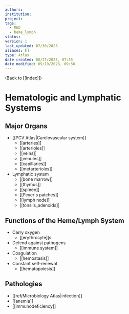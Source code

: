 ```yaml
---
authors: 
institution: 
project: 
tags:
  - MED
  - heme_lymph
status: 
version: 1
last_updated: 07/30/2023
aliases: []
type: Atlas
date created: 08/27/2023, 07:55
date modified: 09/10/2023, 09:56
---
```


(Back to [[index]])

# Hematologic and Lymphatic Systems

## Major Organs
- [[PCV Atlas|Cardiovascular system]]
	- [[arteries]]
	- [[arterioles]]
	- [[veins]]
	- [[venules]]
	- [[capillaries]]
	- [[metarterioles]]
- Lymphatic system
	- [[bone marrow]]
	- [[thymus]]
	- [[spleen]]
	- [[Peyer's patches]]
	- [[lymph node]]
	- [[tonsils_adenoids]]

## Functions of the Heme/Lymph System
- Carry oxygen
	- [[erythrocyte]]s
- Defend against pathogens
	- [[immune system]]
- Coagulation
	- [[hemostasis]]
- Constant self-renewal
	- [[hematopoiesis]]

## Pathologies
- [[ref/Microbiology Atlas|infection]]
- [[anemia]]
- [[immunodeficiency]]